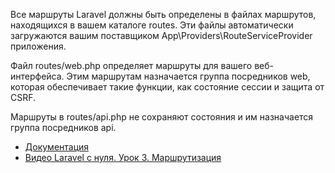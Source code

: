 Все маршруты Laravel должны быть определены в файлах маршрутов, находящихся в вашем каталоге routes. 
Эти файлы автоматически загружаются вашим поставщиком App\Providers\RouteServiceProvider приложения.

Файл routes/web.php определяет маршруты для вашего веб-интерфейса. Этим маршрутам назначается группа посредников web, 
которая обеспечивает такие функции, как состояние сессии и защита от CSRF.

Маршруты в routes/api.php не сохраняют состояния и им назначается группа посредников api.

[//]: # "materials"

- [Документация](https://laravel.com/docs/10.x/routing#basic-routing)
- [Видео Laravel с нуля. Урок 3. Маршрутизация](https://youtu.be/i_pkBJSVFzA)

[//]: # "/materials"
